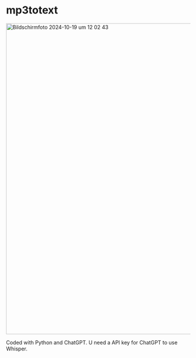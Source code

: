 # mp3totext

<img width="849" alt="Bildschirmfoto 2024-10-19 um 12 02 43" src="https://github.com/user-attachments/assets/97d44670-dde0-4e4f-9846-bcd40e330e60">



Coded with Python and ChatGPT. U need a API key for ChatGPT to use Whisper.
